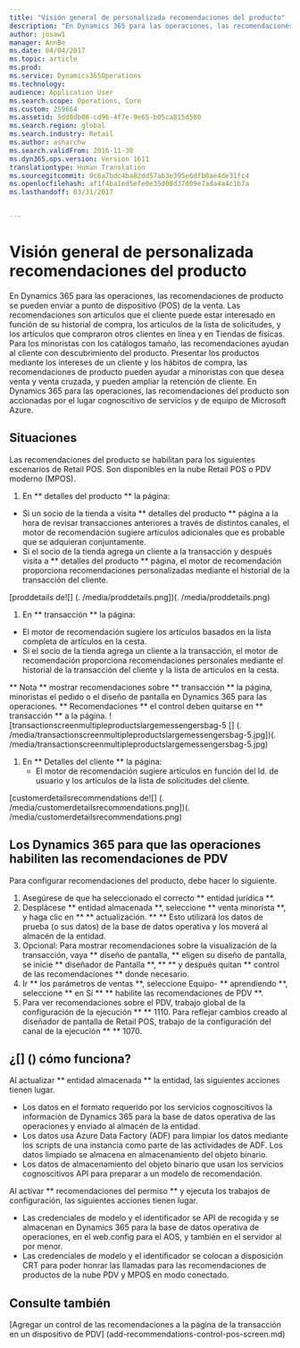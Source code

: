 ```yaml
---
title: "Visión general de personalizada recomendaciones del producto"
description: "En Dynamics 365 para las operaciones, las recomendaciones de producto se pueden enviar a punto de dispositivo (POS) de la venta. Las recomendaciones son artículos que el cliente puede estar interesado en función de su historial de compra, los artículos de la lista de solicitudes, y los artículos que compraron otros clientes en línea y en Tiendas de físicas. Para los minoristas con los catálogos tamaño, las recomendaciones ayudan al cliente con descubrimiento del producto. Presentar los productos mediante los intereses de un cliente y los hábitos de compra, las recomendaciones de producto pueden ayudar a minoristas con que desea venta y venta cruzada, y pueden ampliar la retención de cliente. En Dynamics 365 para las operaciones, las recomendaciones del producto son accionadas por el lugar cognoscitivo de servicios y de equipo de Microsoft Azure."
author: josaw1
manager: AnnBe
ms.date: 04/04/2017
ms.topic: article
ms.prod: 
ms.service: Dynamics365Operations
ms.technology: 
audience: Application User
ms.search.scope: Operations, Core
ms.custom: 259664
ms.assetid: 5dd8db08-cd96-4f7e-9e65-b05ca815d580
ms.search.region: global
ms.search.industry: Retail
ms.author: asharchw
ms.search.validFrom: 2016-11-30
ms.dyn365.ops.version: Version 1611
translationtype: Human Translation
ms.sourcegitcommit: 0c6a7bdc4ba82dd57ab3e395e6dfb0ae4de31fc4
ms.openlocfilehash: af1f4ba1ed5efe0e35d08d37d09e7ada4a4c1b7a
ms.lasthandoff: 03/31/2017


---
```


# <a name="personalized-product-recommendations-overview"></a>Visión general de personalizada recomendaciones del producto

En Dynamics 365 para las operaciones, las recomendaciones de producto se pueden enviar a punto de dispositivo (POS) de la venta. Las recomendaciones son artículos que el cliente puede estar interesado en función de su historial de compra, los artículos de la lista de solicitudes, y los artículos que compraron otros clientes en línea y en Tiendas de físicas. Para los minoristas con los catálogos tamaño, las recomendaciones ayudan al cliente con descubrimiento del producto. Presentar los productos mediante los intereses de un cliente y los hábitos de compra, las recomendaciones de producto pueden ayudar a minoristas con que desea venta y venta cruzada, y pueden ampliar la retención de cliente. En Dynamics 365 para las operaciones, las recomendaciones del producto son accionadas por el lugar cognoscitivo de servicios y de equipo de Microsoft Azure.

<a name="scenarios"></a>Situaciones
---------

Las recomendaciones del producto se habilitan para los siguientes escenarios de Retail POS. Son disponibles en la nube Retail POS o PDV moderno (MPOS).

1.  En ** detalles del producto ** la página:

-   Si un socio de la tienda a visita ** detalles del producto ** página a la hora de revisar transacciones anteriores a través de distintos canales, el motor de recomendación sugiere artículos adicionales que es probable que se adquieran conjuntamente.
-   Si el socio de la tienda agrega un cliente a la transacción y después visita a ** detalles del producto ** página, el motor de recomendación proporciona recomendaciones personalizadas mediante el historial de la transacción del cliente.

[proddetails de![] (. /media/proddetails.png])(. /media/proddetails.png)

1.  En ** transacción ** la página:

-   El motor de recomendación sugiere los artículos basados en la lista completa de artículos en la cesta.
-   Si el socio de la tienda agrega un cliente a la transacción, el motor de recomendación proporciona recomendaciones personales mediante el historial de la transacción del cliente y la lista de artículos en la cesta.

** Nota ** mostrar recomendaciones sobre ** transacción ** la página, minoristas el pedido o el diseño de pantalla en Dynamics 365 para las operaciones. ** Recomendaciones ** el control deben quitarse en ** transacción ** a la página. ![transactionscreenmultipleproductslargemessengersbag-5 [] (. /media/transactionscreenmultipleproductslargemessengersbag-5.jpg])(. /media/transactionscreenmultipleproductslargemessengersbag-5.jpg)

1.  En ** Detalles del cliente ** la página:
    -   El motor de recomendación sugiere artículos en función del Id. de usuario y los artículos de la lista de solicitudes del cliente.

[customerdetailsrecommendations de![] (. /media/customerdetailsrecommendations.png])(. /media/customerdetailsrecommendations.png)

## <a name="configure-dynamics-365-for-operations-to-enable-pos-recommendations"></a>Los Dynamics 365 para que las operaciones habiliten las recomendaciones de PDV
Para configurar recomendaciones del producto, debe hacer lo siguiente.

1.  Asegúrese de que ha seleccionado el correcto ** entidad jurídica **.
2.  Desplácese ** entidad almacenada **, seleccione ** venta minorista **, y haga clic en ** ** actualización. ** ** Esto utilizará los datos de prueba (o sus datos) de la base de datos operativa y los moverá al almacén de la entidad.
3.  Opcional: Para mostrar recomendaciones sobre la visualización de la transacción, vaya ** diseño de pantalla, ** eligen su diseño de pantalla, se inicie ** diseñador de Pantalla **, ** ** y después quitan ** control de las recomendaciones ** donde necesario.
4.  Ir ** los parámetros de ventas **, seleccione Equipo- ** aprendiendo **, seleccione ** en Sí ** ** habilite las recomendaciones de PDV **.
5.  Para ver recomendaciones sobre el PDV, trabajo global de la configuración de la ejecución ** ** 1110. Para reflejar cambios creado al diseñador de pantalla de Retail POS, trabajo de la configuración del canal de la ejecución ** ** 1070.

## <a name="how-does-it-work"></a>¿[] () cómo funciona?
Al actualizar ** entidad almacenada ** la entidad, las siguientes acciones tienen lugar.

-   Los datos en el formato requerido por los servicios cognoscitivos la información de Dynamics 365 para la base de datos operativa de las operaciones y enviado al almacén de la entidad.
-   Los datos usa Azure Data Factory (ADF) para limpiar los datos mediante los scripts de una instancia como parte de las actividades de ADF. Los datos limpiado se almacena en almacenamiento del objeto binario.
-   Los datos de almacenamiento del objeto binario que usan los servicios cognoscitivos API para preparar a un modelo de recomendación.

Al activar ** recomendaciones del permiso ** y ejecuta los trabajos de configuración, las siguientes acciones tienen lugar.

-   Las credenciales de modelo y el identificador se API de recogida y se almacenan en Dynamics 365 para la base de datos operativa de operaciones, en el web.config para el AOS, y también en el servidor al por menor.
-   Las credenciales de modelo y el identificador se colocan a disposición CRT para poder honrar las llamadas para las recomendaciones de productos de la nube PDV y MPOS en modo conectado.


<a name="see-also"></a>Consulte también
--------

[Agregar un control de las recomendaciones a la página de la transacción en un dispositivo de PDV] (add-recommendations-control-pos-screen.md)


